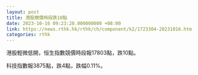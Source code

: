 ```yaml
---
layout: post
title: 港股競價時段跌10點
date: 2023-10-16 09:23:28.000000000 +08:00
link: https://news.rthk.hk/rthk/ch/component/k2/1723304-20231016.htm
categories: rthk
---
```


港股輕微低開，恒生指數競價時段報17803點，跌10點。

科技指數報3875點，跌4點，跌幅0.11%。
